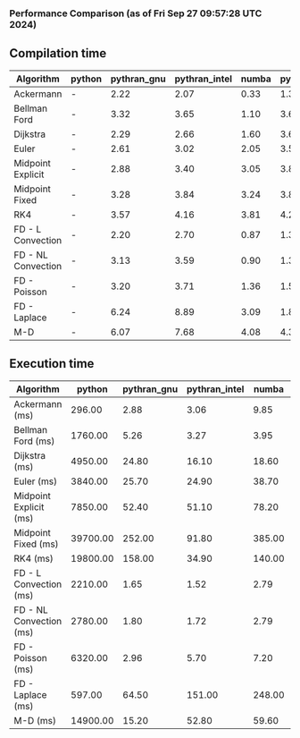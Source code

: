 ### Performance Comparison (as of Fri Sep 27 09:57:28 UTC 2024)
## Compilation time
Algorithm                 | python                    | pythran_gnu               | pythran_intel             | numba                     | pyccel_fortran_gnu        | pyccel_c_gnu              | pyccel_fortran_intel      | pyccel_c_intel           
------------------------- | ------------------------- | ------------------------- | ------------------------- | ------------------------- | ------------------------- | ------------------------- | ------------------------- | -------------------------
Ackermann                 | -                         | 2.22                      | 2.07                      | 0.33                      | 1.31                      | 1.28                      | 1.37                      | 1.36                     
Bellman Ford              | -                         | 3.32                      | 3.65                      | 1.10                      | 3.62                      | 3.89                      | 3.71                      | 4.44                     
Dijkstra                  | -                         | 2.29                      | 2.66                      | 1.60                      | 3.66                      | 3.91                      | 3.80                      | 4.46                     
Euler                     | -                         | 2.61                      | 3.02                      | 2.05                      | 3.58                      | 3.90                      | 3.69                      | 4.41                     
Midpoint Explicit         | -                         | 2.88                      | 3.40                      | 3.05                      | 3.81                      | 4.12                      | 3.91                      | 4.61                     
Midpoint Fixed            | -                         | 3.28                      | 3.84                      | 3.24                      | 3.88                      | 4.18                      | 3.98                      | 4.69                     
RK4                       | -                         | 3.57                      | 4.16                      | 3.81                      | 4.29                      | 4.56                      | 4.37                      | 5.10                     
FD - L Convection         | -                         | 2.20                      | 2.70                      | 0.87                      | 1.39                      | 3.86                      | 1.54                      | 4.40                     
FD - NL Convection        | -                         | 3.13                      | 3.59                      | 0.90                      | 1.39                      | 3.88                      | 1.55                      | 4.40                     
FD - Poisson              | -                         | 3.20                      | 3.71                      | 1.36                      | 1.51                      | 3.98                      | 2.74                      | 4.49                     
FD - Laplace              | -                         | 6.24                      | 8.89                      | 3.09                      | 1.82                      | 4.29                      | 2.06                      | 4.86                     
M-D                       | -                         | 6.07                      | 7.68                      | 4.08                      | 4.31                      | 4.45                      | 4.49                      | 5.33                     

## Execution time
Algorithm                 | python                    | pythran_gnu               | pythran_intel             | numba                     | pyccel_fortran_gnu        | pyccel_c_gnu              | pyccel_fortran_intel      | pyccel_c_intel           
------------------------- | ------------------------- | ------------------------- | ------------------------- | ------------------------- | ------------------------- | ------------------------- | ------------------------- | -------------------------
Ackermann (ms)            | 296.00                    | 2.88                      | 3.06                      | 9.85                      | 1.55                      | 1.51                      | 8.87                      | 4.80                     
Bellman Ford (ms)         | 1760.00                   | 5.26                      | 3.27                      | 3.95                      | 3.00                      | 6.12                      | -                         | 19.00                    
Dijkstra (ms)             | 4950.00                   | 24.80                     | 16.10                     | 18.60                     | 18.10                     | 30.00                     | -                         | 22.00                    
Euler (ms)                | 3840.00                   | 25.70                     | 24.90                     | 38.70                     | 15.60                     | 146.00                    | 14.40                     | 127.00                   
Midpoint Explicit (ms)    | 7850.00                   | 52.40                     | 51.10                     | 78.20                     | 22.80                     | 283.00                    | 15.70                     | 254.00                   
Midpoint Fixed (ms)       | 39700.00                  | 252.00                    | 91.80                     | 385.00                    | 75.10                     | 1400.00                   | 62.90                     | 1240.00                  
RK4 (ms)                  | 19800.00                  | 158.00                    | 34.90                     | 140.00                    | 34.10                     | 490.00                    | 36.60                     | 408.00                   
FD - L Convection (ms)    | 2210.00                   | 1.65                      | 1.52                      | 2.79                      | 1.64                      | 1.83                      | -                         | 4.08                     
FD - NL Convection (ms)   | 2780.00                   | 1.80                      | 1.72                      | 2.79                      | 2.02                      | 2.00                      | -                         | 4.13                     
FD - Poisson (ms)         | 6320.00                   | 2.96                      | 5.70                      | 7.20                      | 2.77                      | 3.72                      | -                         | 5.70                     
FD - Laplace (ms)         | 597.00                    | 64.50                     | 151.00                    | 248.00                    | 58.80                     | 308.00                    | -                         | 328.00                   
M-D (ms)                  | 14900.00                  | 15.20                     | 52.80                     | 59.60                     | 54.60                     | 59.50                     | 80.70                     | 60.30                    
